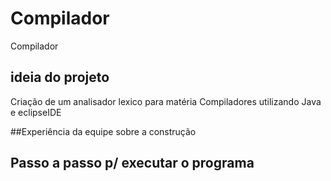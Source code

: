 # Compilador
Compilador

## ideia do projeto

Criação de um analisador lexico para matéria Compiladores utilizando Java e eclipseIDE

##Experiência da equipe sobre a construção

## Passo a passo p/ executar o programa
